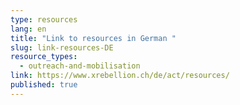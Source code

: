 ```yaml
---
type: resources
lang: en
title: "Link to resources in German "
slug: link-resources-DE
resource_types:
  - outreach-and-mobilisation
link: https://www.xrebellion.ch/de/act/resources/
published: true
---
```

